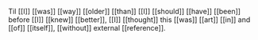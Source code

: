 Til [[I]] [[was]] [[way]] [[older]] [[than]] [[I]] [[should]] [[have]] [[been]] before [[I]] [[knew]] [[better]], [[I]] [[thought]] this [[was]] [[art]] [[in]] and [[of]] [[itself]], [[without]] external [[reference]]. 